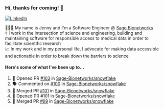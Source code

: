 ### Hi, thanks for coming! 👋
[![LinkedIn](https://img.shields.io/badge/-Jenny_V._Medina-0A66C2?style=flat-square?&logo=LinkedIn&logoColor=white)](https://www.linkedin.com/in/jenny-v-medina-a53a0332/)

👩🏻‍💻 My name is Jenny and I'm a Software Engineer @ [Sage Bionetworks](https://sagebionetworks.org/)\
⚕️ I work in the intersection of science and engineering, building and maintaining software for responsible access to medical data in order to facilitate scientific research\
📈 In my work and in my personal life, I advocate for making data accessible and actionable in order to break down the barriers to science

#### Here's some of what I've been up to...

<!--START_SECTION:activity-->
1. 💪 Opened PR [#103](https://github.com/Sage-Bionetworks/snowflake/pull/103) in [Sage-Bionetworks/snowflake](https://github.com/Sage-Bionetworks/snowflake)
2. 🗣 Commented on [#100](https://github.com/Sage-Bionetworks/snowflake/pull/100#issuecomment-2585038399) in [Sage-Bionetworks/snowflake](https://github.com/Sage-Bionetworks/snowflake)
3. 🎉 Merged PR [#101](https://github.com/Sage-Bionetworks/snowflake/pull/101) in [Sage-Bionetworks/snowflake](https://github.com/Sage-Bionetworks/snowflake)
4. 💪 Opened PR [#101](https://github.com/Sage-Bionetworks/snowflake/pull/101) in [Sage-Bionetworks/snowflake](https://github.com/Sage-Bionetworks/snowflake)
5. 🎉 Merged PR [#99](https://github.com/Sage-Bionetworks/snowflake/pull/99) in [Sage-Bionetworks/snowflake](https://github.com/Sage-Bionetworks/snowflake)
<!--END_SECTION:activity-->

